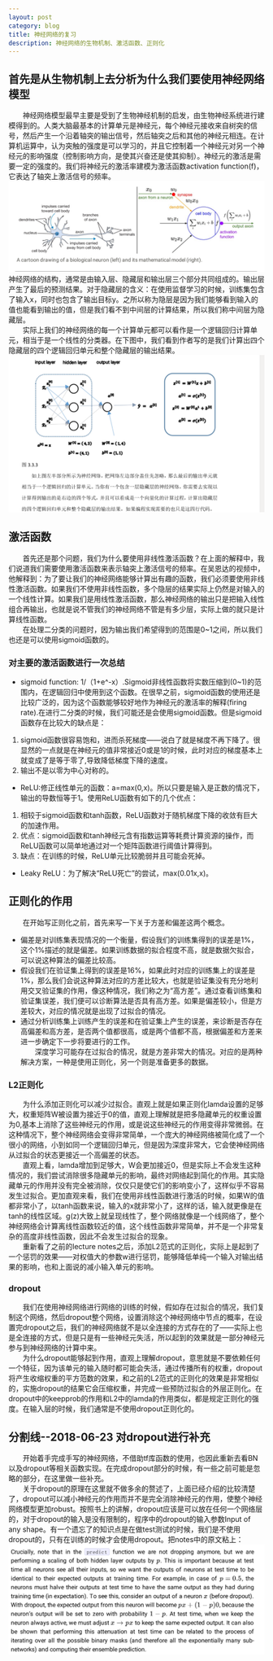 ```yaml
---
layout: post
category: blog
title: 神经网络的复习
description: 神经网络的生物机制、激活函数、正则化
---
```


## 首先是从生物机制上去分析为什么我们要使用神经网络模型
　　神经网络模型最早主要是受到了生物神经机制的启发，由生物神经系统进行建模得到的。人类大脑最基本的计算单元是神经元，每个神经元接收来自树突的信号，然后产生一个沿着轴突的输出信号，然后轴突之后和其他的神经元相连。在计算机运算中，认为突触的强度是可以学习的，并且它控制着一个神经元对另一个神经元的影响强度（控制影响方向，是使其兴奋还是使其抑制）。神经元的激活是需要一定的强度的。我们将神经元的激活率建模为激活函数activation function(f)，它表达了轴突上激活信号的频率。<br>
![](/downloads/神经网络建模.png)
　　神经网络的结构，通常是由输入层、隐藏层和输出层三个部分共同组成的。输出层产生了最后的预测结果。对于隐藏层的含义：在使用监督学习的时候，训练集包含了输入x，同时也包含了输出目标y。之所以称为隐层是因为我们能够看到输入的值也能看到输出的值，但是我们看不到中间层的计算结果，所以我们称中间层为隐藏层。<br>
　　实际上我们的神经网络的每一个计算单元都可以看作是一个逻辑回归计算单元，相当于是一个线性的分类器。在下图中，我们看到作者写的是我们计算出四个隐藏层的四个逻辑回归单元和整个隐藏层的输出结果。
![](/downloads/逻辑回归计算单元.png)

## 激活函数
　　首先还是那个问题，我们为什么要使用非线性激活函数？在上面的解释中，我们说道我们需要使用激活函数来表示轴突上激活信号的频率。在吴恩达的视频中，他解释到：为了要让我们的神经网络能够计算出有趣的函数，我们必须要使用非线性激活函数。如果我们不使用非线性函数，多个隐层的结果实际上仍然是对输入的一个线性计算。如果我们是用线性激活函数，那么神经网络的输出只是把输入线性组合再输出，也就是说不管我们的神经网络不管是有多少层，实际上做的就只是计算线性函数。<br>
　　在处理二分类的问题时，因为输出我们希望得到的范围是0~1之间，所以我们也还是可以使用sigmoid函数的。

### 对主要的激活函数进行一次总结
- sigmoid function: 1/（1+e^-x）.Sigmoid非线性函数将实数压缩到(0~1)的范围内，在逻辑回归中使用到这个函数。在很早之前，sigmoid函数的使用还是比较广泛的，因为这个函数能够较好地作为神经元的激活率的解释(firing rate).在进行二分类的时候，我们可能还是会使用sigmoid函数。但是sigmoid函数存在比较大的缺点是：
1. sigmoid函数很容易饱和，进而杀死梯度——说白了就是梯度不再下降了。很显然的一点就是在神经元的值非常接近0或是1的时候，此时对应的梯度基本上就变成了是等于零了,导致降低梯度下降的速度。
2. 输出不是以零为中心对称的。
- ReLU:修正线性单元的函数：a=max(0,x)。所以只要是输入是正数的情况下，输出的导数恒等于1。使用ReLU函数有如下的几个优点：
1. 相较于sigmoid函数和tanh函数，ReLU函数对于随机梯度下降的收敛有巨大的加速作用。
2. 优点：sigmoid函数和tanh神经元含有指数运算等耗费计算资源的操作，而ReLU函数可以简单地通过对一个矩阵函数进行阈值计算得到。
3. 缺点：在训练的时候，ReLU单元比较脆弱并且可能会死掉。
- Leaky ReLU：为了解决“ReLU死亡”的尝试，max(0.01x,x)。

## 正则化的作用
　　在开始写正则化之前，首先来写一下关于方差和偏差这两个概念。
- 偏差是对训练集表现情况的一个衡量，假设我们的训练集得到的误差是1%，这个1%描述的就是偏差。如果训练数据的拟合程度不高，就是数据欠拟合，可以说这种算法的偏差比较高。
- 假设我们在验证集上得到的误差是16%，如果此时对应的训练集上的误差是1%，那么我们会说这种算法对应的方差比较大，也就是验证集没有充分地利用交叉验证集的作用，像这种情况，我们称之为“高方差”。通过查看训练集和验证集误差，我们便可以诊断算法是否具有高方差。如果是偏差较小，但是方差较大，对应的情况就是出现了过拟合的情况。
- 通过分析训练集上训练产生的误差和在验证集上产生的误差，来诊断是否存在高偏差和高方差，是否两个值都很高，或是两个值都不高，根据偏差和方差来进一步确定下一步将要进行的工作。<br>
　　深度学习可能存在过拟合的情况，就是方差非常大的情况。对应的是两种解决方案，一种是使用正则化，另一个则是准备更多的数据。

### L2正则化
　　为什么添加正则化可以减少过拟合。直观上就是如果正则化lamda设置的足够大，权重矩阵W被设置为接近于0的值，直观上理解就是把多隐藏单元的权重设置为0,基本上消除了这些神经元的作用，或是说这些神经元的作用变得非常微弱。在这种情况下，整个神经网络会变得非常简单，一个庞大的神经网络被简化成了一个很小的网络，小到如同一个逻辑回归单元，但是因为深度非常大，它会使神经网络从过拟合的状态更接近一个高偏差的状态。<br>
　　直观上看，lamda增加到足够大，W会更加接近0，但是实际上不会发生这种情况的，我们尝试消除很多隐藏单元的影响，最终对网络起到简化的作用。其实隐藏单元的作用并没有完全被消除，仅仅只是使它们的影响变小了，这样似乎不容易发生过拟合。更加直观来看，我们在使用非线性函数进行激活的时候，如果W的值都非常小了，以tanh函数来说，输入的x就非常小了，这样的话，输入就更像是在tanh的线性区域。g(z)大致上就呈现线性了，整个网络就像是一个线网络了，整个神经网络会计算离线性函数较近的值，这个线性函数非常简单，并不是一个非常复杂的高度非线性函数，因此不会发生过拟合的现象。<br>
　　重新看了之前的lecture notes之后，添加L2范式的正则化，实际上是起到了一个惩罚的效果——对权值大的参数w进行惩罚，能够降低单纯一个输入对输出结果的影响，也和上面说的减小输入单元的影响。

### dropout
　　我们在使用神经网络进行网络的训练的时候，假如存在过拟合的情况，我们复制这个网络，然后dropout整个网络，设置消除这个神经网络中节点的概率，在设置完dropout之后，我们的神经网络就不是以全连接的方式存在的了——实际上也是全连接的方式，但是只是有一些神经元失活，所以起到的效果就是一部分神经元参与到神经网络的计算中来。<br>
　　为什么dropout能够起到作用，直观上理解dropout，意思就是不要依赖任何一个特征，因为该单元的输入随时都可能会失活，通过传播所有的权重，dropout将产生收缩权重的平方范数的效果，和之前的L2范式的正则化的效果是非常相似的，实施dropout的结果它会压缩权重，并完成一些预防过拟合的外层正则化。在dropout中的keepprob的作用和L2中的lamda的作用类似，都是规定正则化的强度。在输入层的时候，我们通常是不使用dropout正则化的。

## 分割线--2018-06-23 对dropout进行补充
　　开始着手完成手写的神经网络，不借助tf库函数的使用，也因此重新去看BN以及dropout等相关函数实现。在完成dropout部分的时候，有一些之前可能是忽略的部分，在这里做一些补充。<br>
　　关于dropout的原理在这里就不做多余的赘述了，上面已经介绍的比较清楚了，dropout可以减小神经元的作用而并不是完全消除神经元的作用，使整个神经网络模型更加robust。按照书上的讲解，dropout应该是可以放在任何一个网络层的，对于dropout的输入是没有限制的，程序中的dropout的输入参数Input of any shape。有一个遗忘了的知识点是在做test测试的时候，我们是不使用dropout的，只有在训练的时候才会使用dropout。把notes中的原文粘上：
![](/downloads/dropout.png)
